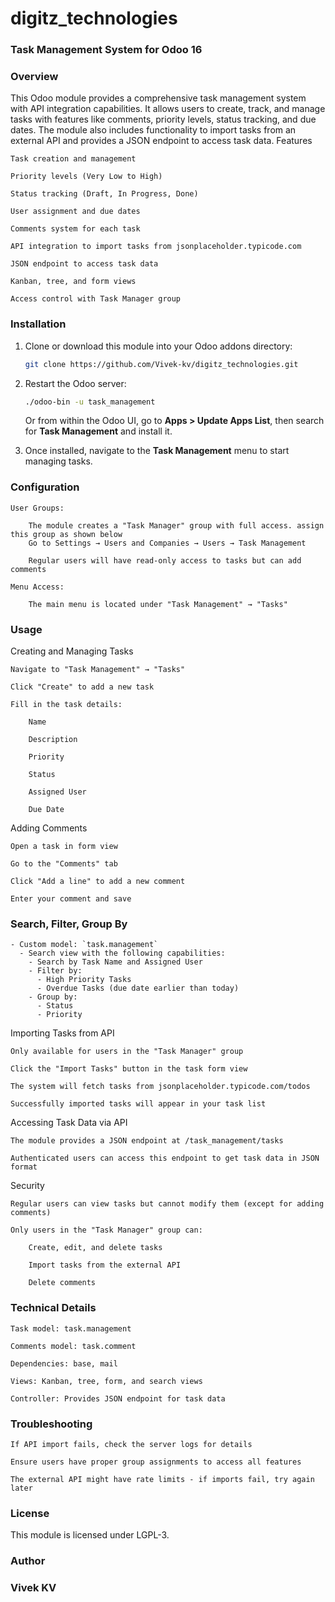# digitz_technologies
### Task Management System for Odoo 16

### Overview

This Odoo module provides a comprehensive task management system with API integration capabilities. It allows users to create, track, and manage tasks with features like comments, priority levels, status tracking, and due dates. The module also includes functionality to import tasks from an external API and provides a JSON endpoint to access task data.
Features

    Task creation and management

    Priority levels (Very Low to High)

    Status tracking (Draft, In Progress, Done)

    User assignment and due dates

    Comments system for each task

    API integration to import tasks from jsonplaceholder.typicode.com

    JSON endpoint to access task data

    Kanban, tree, and form views

    Access control with Task Manager group

### Installation

1. Clone or download this module into your Odoo addons directory:

    ```bash
    git clone https://github.com/Vivek-kv/digitz_technologies.git
    ```

2. Restart the Odoo server:

    ```bash
    ./odoo-bin -u task_management
    ```

    Or from within the Odoo UI, go to **Apps > Update Apps List**, then search for **Task Management** and install it.

3. Once installed, navigate to the **Task Management** menu to start managing tasks.


### Configuration

    User Groups:

        The module creates a "Task Manager" group with full access. assign this group as shown below
        Go to Settings → Users and Companies → Users → Task Management

        Regular users will have read-only access to tasks but can add comments

    Menu Access:

        The main menu is located under "Task Management" → "Tasks"

### Usage
Creating and Managing Tasks

    Navigate to "Task Management" → "Tasks"

    Click "Create" to add a new task

    Fill in the task details:

        Name

        Description

        Priority

        Status

        Assigned User

        Due Date

Adding Comments

    Open a task in form view

    Go to the "Comments" tab

    Click "Add a line" to add a new comment

    Enter your comment and save

### Search, Filter, Group By

    - Custom model: `task.management`
      - Search view with the following capabilities:
        - Search by Task Name and Assigned User
        - Filter by:
          - High Priority Tasks
          - Overdue Tasks (due date earlier than today)
        - Group by:
          - Status
          - Priority

Importing Tasks from API

    Only available for users in the "Task Manager" group

    Click the "Import Tasks" button in the task form view

    The system will fetch tasks from jsonplaceholder.typicode.com/todos

    Successfully imported tasks will appear in your task list

Accessing Task Data via API

    The module provides a JSON endpoint at /task_management/tasks

    Authenticated users can access this endpoint to get task data in JSON format

Security

    Regular users can view tasks but cannot modify them (except for adding comments)

    Only users in the "Task Manager" group can:

        Create, edit, and delete tasks

        Import tasks from the external API

        Delete comments

### Technical Details

    Task model: task.management

    Comments model: task.comment

    Dependencies: base, mail

    Views: Kanban, tree, form, and search views

    Controller: Provides JSON endpoint for task data

### Troubleshooting

    If API import fails, check the server logs for details

    Ensure users have proper group assignments to access all features

    The external API might have rate limits - if imports fail, try again later

### License

This module is licensed under LGPL-3.
### Author

### Vivek KV

